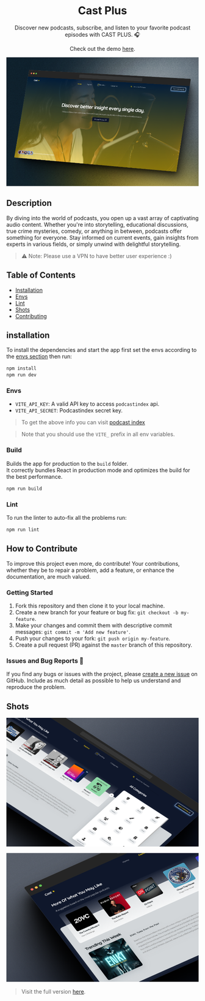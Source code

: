 <div align="center">

# Cast Plus 

Discover new podcasts, subscribe, and listen to your favorite podcast episodes with CAST PLUS. 🎧

Check out the demo [here](https://castplus.netlify.app/).

![alt](./assets/99shots_so.png) 
</div>

## Description


By diving into the world of podcasts, you open up a vast array of captivating audio content. Whether you're into storytelling, educational discussions, true crime mysteries, comedy, or anything in between, podcasts offer something for everyone. Stay informed on current events, gain insights from experts in various fields, or simply unwind with delightful storytelling.

> ⚠️ Note: Please use a VPN to have better user experience :)


## Table of Contents

- [Installation](#installation)
- [Envs](#envs)
- [Lint](#lint)
- [Shots](#shots)
- [Contributing](#how-to-contribute)

## installation

To install the dependencies and start the app first set the envs according to the [envs section](#envs) then run:

```bash
npm install
npm run dev
```

### Envs

- `VITE_API_KEY`: A valid API key to access `podcastindex` api.
- `VITE_API_SECRET`: Podcastindex secret key.

> To get the above info you can visit [podcast index](https://podcastindex.org)
 
> Note that you should use the `VITE_` prefix in all env variables.


### Build

Builds the app for production to the `build` folder.\
It correctly bundles React in production mode and optimizes the build for the best
performance.


```bash
npm run build
```

### Lint

To run the linter to auto-fix all the problems run:

```bash
npm run lint
```

## How to Contribute

To improve this project even more, do contribute! Your contributions, whether they be to repair a problem, add a feature, or enhance the documentation, are much valued.

### Getting Started

1. Fork this repository and then clone it to your local machine.
2. Create a new branch for your feature or bug fix: `git checkout -b my-feature`.
3. Make your changes and commit them with descriptive commit messages: `git commit -m 'Add new feature'`.
4. Push your changes to your fork: `git push origin my-feature`.
5. Create a pull request (PR) against the `master` branch of this repository.

### Issues and Bug Reports 📝

If you find any bugs or issues with the project, please [create a new issue]([https://github.com/yourusername/yourproject/issues](https://github.com/erfan-goodarzi/cast-plus/issues/new)) on GitHub. Include as much detail as possible to help us understand and reproduce the problem.

## Shots
![alt](./assets/48shots_so.png) 

![alt](./assets/180shots_so.png) 

> Visit the full version [here](https://castplus.netlify.app/).
